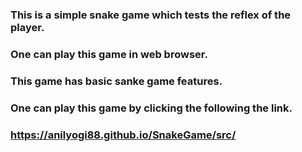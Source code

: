 ### This is a simple snake game which tests the reflex of the player.
### One can play this game in web browser.
### This game has basic sanke game features.
### One can play this game by clicking the following the link.
### https://anilyogi88.github.io/SnakeGame/src/